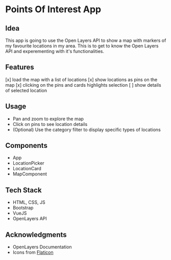 # Points Of Interest App

## Idea

This app is going to use the Open Layers API to show a map with markers of my favourite locations in my area. This is to get to know the Open Layers API and experementing with it's functionalities.

## Features

[x] load the map with a list of locations
[x] show locations as pins on the map
[x] clicking on the pins and cards highlights selection
[ ] show details of selected location

## Usage
- Pan and zoom to explore the map
- Click on pins to see location details
- (Optional) Use the category filter to display specific types of locations

## Components

- App
- LocationPicker
- LocationCard
- MapComponent

## Tech Stack

- HTML, CSS, JS
- Bootstrap
- VueJS
- OpenLayers API

## Acknowledgments
- OpenLayers Documentation
- Icons from [Flaticon](https://www.flaticon.com/)
